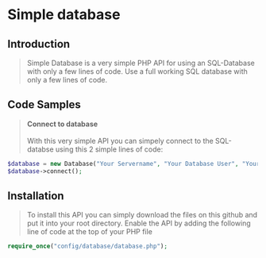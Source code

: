 # Simple database

## Introduction

> Simple Database is a very simple PHP API for using an SQL-Database with only a few lines of code. Use a full working SQL database with only a few lines of code.

## Code Samples

> <b>Connect to database</b><br><br>
> With this very simple API you can simpely connect to the SQL-databse using this 2 simple lines of code:
```php
$database = new Database("Your Servername", "Your Database User", "YourUserPassword", "YourDatabaseName");
$database->connect();
```

## Installation

> To install this API you can simply download the files on this github and put it into your root directory. Enable the API by adding the following line of code at the top of your PHP file
```php
require_once("config/database/database.php");
```